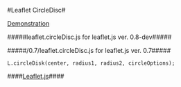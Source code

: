 #Leaflet CircleDisc#

[Demonstration](http://trufi.github.io/leaflet.circleDisc/)


#####leaflet.circleDisc.js for leaflet.js ver. 0.8-dev#####

#####/0.7/leaflet.circleDisc.js for leaflet.js ver. 0.7#####


```
L.circleDisk(center, radius1, radius2, circleOptions);
```


####[Leaflet.js](http://leafletjs.com/)####